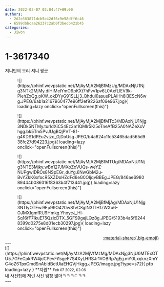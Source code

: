 ```yaml
---
date: 2022-02-07 02:04:47+09:00
authors:
  - 2d2e363871dcb5e42df6c9e58dff6c46
  - 6599dbbcaa26237c2ab0f3becb421b45
categories:
  - Jiwon
---
```


# 1-3617340

<div class="post-container" markdown="1">
<div class="content-container md-sidebar__scrollwrap" markdown="1">

져니만의 오리 셔니 찡긋
<figure markdown="1">
![](https://phinf.wevpstatic.net/MjAyMjA2MjBfMzUg/MDAxNjU1Njg3NTk2MjMy.diHiMelYmO9pKXt7hFvv1pv6L0AxfLlEV9k-PIehZxQg.pKW_okDYyG91SLLj3_Qhdul0asuePLAiHh8l3EScN6wg.JPEG/6ab1a2167960477e96ff2ef9226af06e967.jpg){ loading=lazy onclick="openFullscreen(this)"}
</figure>

<figure markdown="1">
![](https://phinf.wevpstatic.net/MjAyMjA2MjBfMTc3/MDAxNjU1Njg3NDk5NTMy.turldXiC54Ez3m1QMIr5KI5oTneAfB25A0NAZeXxVhgg.bk5Tm5PvJUgBQjPVT-81-g4KDS1dPEu2vjzo_GjDoUsg.JPEG/b4a824c1fc53465dad565d938fc27d94223.jpg){ loading=lazy onclick="openFullscreen(this)"}
</figure>

<figure markdown="1">
![](https://phinf.wevpstatic.net/MjAyMjA2MjBfMTUg/MDAxNjU1Njg3NTE3Mjky.wBn127JMXoZxVUQs-weYZ-NUPgwIDROs8NSpEGr_duYg.6NwGbM2u-BvYZkK6xfocR5XZDoHZdFd6eG0OljqvBBEg.JPEG/846ae698089444b086016f8363b4f713441.jpg){ loading=lazy onclick="openFullscreen(this)"}
</figure>

<figure markdown="1">
![](https://phinf.wevpstatic.net/MjAyMjA2MjBfMjAg/MDAxNjU1Njg3NTIyOTEw.9Ep99O420wSfvC8gIN3TIH1zWXu6-OJMXIgmfRU9Hmkg.YhoycJ_Hl-Sq16fF7IkuE75QzicDTX_5GFS9gejLQz8g.JPEG/5193b4a5f62448399d0275e8d01ecb30297.jpg){ loading=lazy onclick="openFullscreen(this)"}
</figure>


</div>
</div>

<div style="text-align: right;" markdown="1">
<a href="https://weverse.io/fromis9/fanpost/1-3617340" style="text-align: right;">:material-share:{.big-emoji}</a>
</div>
---

<div class="comments-container md-sidebar__scrollwrap" markdown="1">
<div class="comment" markdown="1">
<div class='id-container' markdown="1">
![](https://phinf.wevpstatic.net/MjAyMzA2MjVfMzMg/MDAxNjg3NjU0MTExOTU5.7GFeCpkRW4jdCPevFi1sgeF7S4XyLHRSJr1VOBRp7gEg.mY0LxqknzXmYC4oZ6TpxCmdSnAbldBctUiaEHQVjHkgg.JPEG/image.jpg?type=s72){ pfp loading=lazy }
**<span class="artist">지원</span>** <small>Feb 07 2022, 02:06</small><br>
</div>
<div class='comment-body' markdown="1">
내 사진첩에 저런 사진 엄청 많아ㅋㅋㅋㅌㅋㅋ
</div>
</div>
</div>
---
